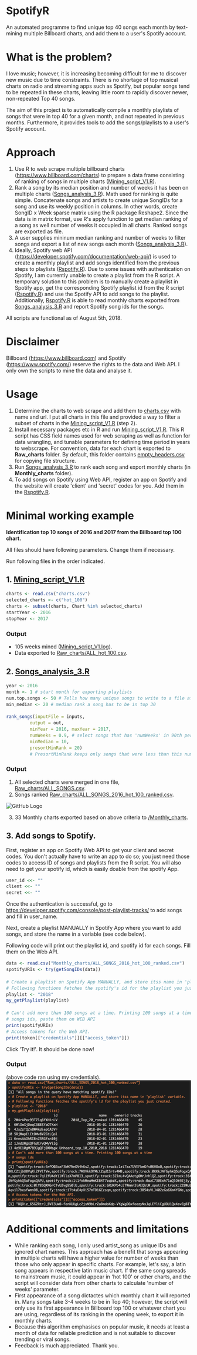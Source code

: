# SpotifyR
An automated programme to find unique top 40 songs each month by text-mining multiple Billboard charts, and add them to a user's Spotify account.

# What is the problem?
I love music; however, it is increasing becoming difficult for me to discover new music due to time constraints. There is no shortage of top musical charts on radio and streaming apps such as Spotify, but popular songs tend to be repeated in these charts, leaving little room to rapidly discover newer, non-repeated Top 40 songs. 

The aim of this project is to automatically compile a monthly playlists of songs that were in top 40 for a given month, and not repeated in previous months. Furthermore, it provides tools to add the songs/playlists to a user's Spotify account. 

# Approach
1. Use R to web scrape multiple billboard charts (https://www.billboard.com/charts) to prepare a data frame consisting of ranking of songs in multiple charts ([Mining_script_V1.R](https://github.com/jsha129/Billboard_music/blob/master/Mining_script_V1.R)). 
2. Rank a song by its median position and number of weeks it has been on multiple charts ([Songs_analysis_3.R](https://github.com/jsha129/Billboard_music/blob/master/Songs_analysis_3.R)). Math used for ranking is quite simple. Concatenate songs and artists to create unique SongIDs for a song and use its weekly position in columns. In other words, create SongID x Week sparse matrix using the R package Reshape2. Since the data is in matrix format, use R's apply function to get median ranking of a song as well number of weeks it occupied in all charts. Ranked songs are exported as file. 
3. A user supplies mininum median ranking and number of weeks to filter songs and export a list of new songs each month ([Songs_analysis_3.R](https://github.com/jsha129/Billboard_music/blob/master/Songs_analysis_3.R)).
4. Ideally, Spotify web API (https://developer.spotify.com/documentation/web-api/) is used to create a monthly playlist and add songs identified from the previous steps to playlists ([Rspotify.R](https://github.com/jsha129/Billboard_music/blob/master/Rspotify.R)). Due to some issues with authentication on Spotify, I am currently unable to create a playlist from the R script. A temporary solution to this problem is to manually create a playlist in Spotify app, get the corresponding Spotify playlist id from the R script ([Rspotify.R](https://github.com/jsha129/Billboard_music/blob/master/Rspotify.R)) and use the Spotify API to add songs to the playlist. Additionally, [Rspotify.R](https://github.com/jsha129/Billboard_music/blob/master/Rspotify.R) is able to read monthly charts exported from [Songs_analysis_3.R](https://github.com/jsha129/Billboard_music/blob/master/Songs_analysis_3.R) and report Spotify song ids for the songs. 

All scripts are functional as of August 5th, 2018.

# Disclaimer
Billboard (https://www.billboard.com) and Spotify (https://www.spotify.com/) reserve the rights to the data and Web API. I only own the scripts to mine the data and analyse it. 

# Usage
1. Determine the charts to web scrape and add them to [charts.csv](https://github.com/jsha129/Billboard_music/blob/master/charts.csv) with name and url. I put all charts in this file and provided a way to filter a subset of charts in the [Mining_script_V1.R](https://github.com/jsha129/Billboard_music/blob/master/Mining_script_V1.R) (step 2).
2. Install necessary packages etc in R and run [Mining_script_V1.R](https://github.com/jsha129/Billboard_music/blob/master/Mining_script_V1.R). This R script has CSS field names used for web scraping as well as function for data wrangling, and tunable parameters for defining time period in years to webscrape. For convention, data for each chart is exported to **Raw_charts** folder. By default, this folder contains [empty_headers.csv](https://github.com/jsha129/Billboard_music/blob/master/Raw_charts/empty_headers.csv) for copying file structure. 
3. Run [Songs_analysis_3.R](https://github.com/jsha129/Billboard_music/blob/master/Songs_analysis_3.R) to rank each song and export monthly charts (in **Monthly_charts** folder).
4. To add songs on Spotify using Web API, register an app on Spotify and the website will create 'client' and 'secret' codes for you. Add them in the [Rspotify.R](https://github.com/jsha129/Billboard_music/blob/master/Rspotify.R). 

# Minimal working example
**Identification top 10 songs of 2016 and 2017 from the Billboard top 100 chart.**

All files should have following parameters. Change them if necessary. 

Run following files in the order indicated. 
## 1. [Mining_script_V1.R](https://github.com/jsha129/Billboard_music/blob/master/Mining_script_V1.R)
  
  ```r
  charts <- read.csv("charts.csv")
  selected_charts <- c("hot_100")
  charts <- subset(charts, Chart %in% selected_charts)
  startYear <- 2016
  stopYear <- 2017 
  ```
  ### Output
 - 105 weeks mined ([Mining_script_V1.log](https://github.com/jsha129/Billboard_music/blob/master/Mining_script_V1.log)). 
 - Data exported to [Raw_charts/ALL_hot_100.csv](https://github.com/jsha129/SpotifyR/blob/master/Raw_charts/ALL_hot_100.csv).
  
  
 ## 2.  [Songs_analysis_3.R](https://github.com/jsha129/Billboard_music/blob/master/Songs_analysis_3.R)
  ```r
  year <- 2016
  month <- 1 # start month for exporting playlists
  num.top.songs <- 50 # Tells how many unique songs to write to a file after removing duplicates
  min_median <- 20 # median rank a song has to be in top 30

  rank_songs(inputFile = inputs,
           output = out,
           minYear = 2016, maxYear = 2017, 
           numWeeks = 0.9, # select songs that has 'numWeeks' in 90th percentile, ie appeared in top 10% of numWeek score
           minMedian = 10,
           presortMinRank = 20) 
           # PresortMinRank keeps only songs that were less than this number before ranking begins; helps speed up matrix calculations when dealing with lots of data.

  ```
### Output
1. All selected charts were merged in one file, [Raw_charts/ALL_SONGS.csv](https://github.com/jsha129/SpotifyR/blob/master/Raw_charts/ALL_SONGS.csv).
2. Songs ranked [Raw_charts/ALL_SONGS_2016_hot_100_ranked.csv](https://github.com/jsha129/SpotifyR/blob/master/Raw_charts/ALL_SONGS_2016_hot_100_ranked.csv).

![GitHub Logo](https://github.com/jsha129/SpotifyR/blob/master/Songs_ranked.png)

3. 33 Monthly charts exported based on above criteria to [/Monthly_charts](/Monthly_charts).
  
  
## 3. Add songs to Spotify. 
  First, register an app on Spotify Web API to get your client and secret codes. You don't actually have to write an app to do so; you just need those codes to access ID of songs and playlists from the R script. 
  You will also need to get your spotify id, which is easily doable from the spotify App.
  
  ```r
  user_id <<- ""
  client <<- ""
  secret <<- ""
  ```
  Once the authentication is successful, go to https://developer.spotify.com/console/post-playlist-tracks/ to add songs and fill in user_name.
  
  Next, create a playlist MANUALLY in Spotify App where you want to add songs, and store the name in a variable (see code below).
  
  Following code will print out the playlist id, and spotify id for each songs. Fill them on the Web API. 
  
  ```r
  data <- read.csv("Monthly_charts/ALL_SONGS_2016_hot_100_ranked.csv")
spotifyURIs <- try(getSongIDs(data))

# Create a playlist on Spotify App MANUALLY, and store itss name in 'playlist' variable.
# Following functions fetches the spotify's id for the playlist you just created. 
playlist <- "2018"
my_getPlaylist(playlist)

# Can't add more than 100 songs at a time. Printing 100 songs at a time
# songs ids, paste them on WEB API
print(spotifyURIs)
# Access tokens for the Web API.
print(token[["credentials"]][["access_token"]])
  ```
  
  Click 'Try it!'. It should be done now!
  
### Output
(above code ran using my credentials). 
![Output](/RSpotify_output.png)

# Additional comments and limitations
- While ranking each song, I only used artist_song as unique IDs and ignored chart names. This approach has a benefit that songs appearing in multiple charts will have a higher value for number of weeks than those who only appear in specific charts. For example, let's say, a latin song  appears in respective latin music chart. If the same song spreads to mainstream music, it could appear in 'hot 100' or other charts, and the script will consider data from other charts to calculate 'number of weeks' parameter.
- First appearance of a song dictactes which monthly chart it will reported in. Many songs take 3-4 weeks to be in Top 40; however, the script will only use its first appearance in Billboard top 100 or whatever chart you are using, regardless of its ranking in the opening week, to export it in monthly charts.
- Because this algorithm emphasises on  popular music, it needs at least a month of data for reliable prediction and is not suitable to discover trending or viral songs. 
- Feedback is much appreciated. Thank you. 
